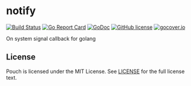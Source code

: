 # notify

[![Build Status](https://travis-ci.org/wzshiming/notify.svg?branch=master)](https://travis-ci.org/wzshiming/notify)
[![Go Report Card](https://goreportcard.com/badge/github.com/wzshiming/notify)](https://goreportcard.com/report/github.com/wzshiming/notify)
[![GoDoc](https://godoc.org/github.com/wzshiming/notify?status.svg)](https://godoc.org/github.com/wzshiming/notify)
[![GitHub license](https://img.shields.io/github/license/wzshiming/notify.svg)](https://github.com/wzshiming/notify/blob/master/LICENSE)
[![gocover.io](https://gocover.io/_badge/github.com/wzshiming/notify)](https://gocover.io/github.com/wzshiming/notify)

On system signal callback for golang

## License

Pouch is licensed under the MIT License. See [LICENSE](https://github.com/wzshiming/notify/blob/master/LICENSE) for the full license text.
